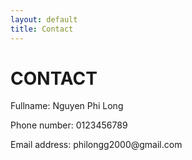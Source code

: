 ```yaml
---
layout: default
title: Contact
---
```

# CONTACT

<p>Fullname: Nguyen Phi Long</p>
<p>Phone number: 0123456789</p>
<p>Email address: philongg2000@gmail.com</p>
